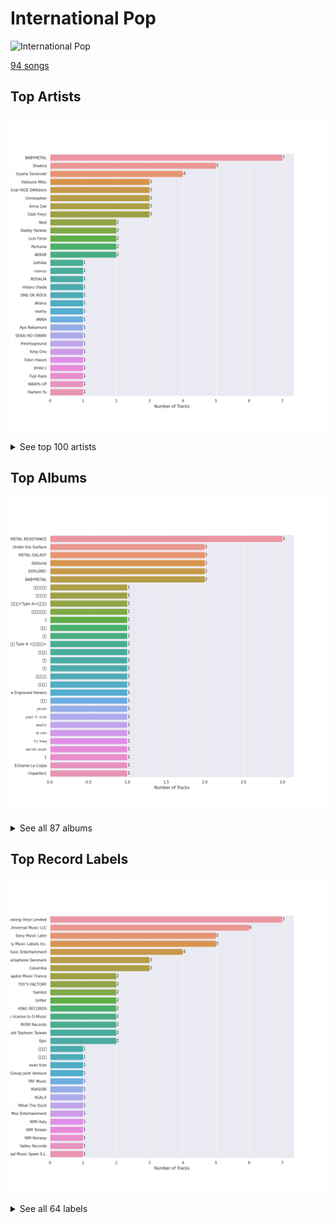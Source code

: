 # International Pop


<img src="https://mosaic.scdn.co/640/ab67616d0000b2732433cb43f0f2f0f23b7c8b82ab67616d0000b2734ccc03169b086af698178a99ab67616d0000b2735e3e23be9bdc38cb4767be97ab67616d0000b2739922157daa474131bb3a0fbc" alt="International Pop" width="100" />

[94 songs](international_pop_tracks.md)

## Top Artists

![Bar chart of top 30 artists](../images/playlists/international_pop/artists.png)


<details>
<summary>See top 100 artists</summary>

|   Number of Tracks | Art                                                                                              | Artist                             | 🔗                                                           |
|-------------------:|:-------------------------------------------------------------------------------------------------|:-----------------------------------|:------------------------------------------------------------|
|                  7 | <img src="https://i.scdn.co/image/ab6761610000e5eb7a669de19d4381073d85701a" alt="" width="50" /> | BABYMETAL                          | [🔗](https://open.spotify.com/artist/630wzNP2OL7fl4Xl0GnMWq) |
|                  5 | <img src="https://i.scdn.co/image/ab6761610000e5eb284894d68fe2f80cad555110" alt="" width="50" /> | Shakira                            | [🔗](https://open.spotify.com/artist/0EmeFodog0BfCgMzAIvKQp) |
|                  4 | <img src="https://i.scdn.co/image/ab6761610000e5eb50e69bf99b647d12b14cb314" alt="" width="50" /> | Isyana Sarasvati                   | [🔗](https://open.spotify.com/artist/05CRzFTp7TouOXPuH6Tapu) |
|                  3 | <img src="https://i.scdn.co/image/ab6761610000e5ebba025c8f62612b2ca6bfa375" alt="" width="50" /> | Hatsune Miku                       | [🔗](https://open.spotify.com/artist/6pNgnvzBa6Bthsv8SrZJYl) |
|                  3 | <img src="https://i.scdn.co/image/ab6761610000e5ebc6e1280be0bb5a22ff599700" alt="" width="50" /> | Official HIGE DANdism              | [🔗](https://open.spotify.com/artist/5Vo1hnCRmCM6M4thZCInCj) |
|                  3 | <img src="https://i.scdn.co/image/ab6761610000e5ebda5ab23361118f6474d68382" alt="" width="50" /> | Christopher                        | [🔗](https://open.spotify.com/artist/3zDRCqOhJXJfS2YWOEwGMC) |
|                  3 | <img src="https://i.scdn.co/image/ab6761610000e5eb1893a2479e486ff3cfb41f02" alt="" width="50" /> | Anna Zak                           | [🔗](https://open.spotify.com/artist/3lVXtKsFTJM8ecY8gqdoCo) |
|                  3 | <img src="https://i.scdn.co/image/ab6761610000e5eb94faa4606299f4f5ccca4e35" alt="" width="50" /> | Daði Freyr                         | [🔗](https://open.spotify.com/artist/3Hb64DQZIhDCgyHKrzBXOL) |
|                  2 | <img src="https://i.scdn.co/image/ab6761610000e5ebe33284545d27028ec2f3dacf" alt="" width="50" /> | Reol                               | [🔗](https://open.spotify.com/artist/7rpKUJ0AnklJ8q9nIPVSpZ) |
|                  2 | <img src="https://i.scdn.co/image/ab6761610000e5eb7f9b2f828db40b35a81cba49" alt="" width="50" /> | Daddy Yankee                       | [🔗](https://open.spotify.com/artist/4VMYDCV2IEDYJArk749S6m) |
|                  2 | <img src="https://i.scdn.co/image/ab6761610000e5ebec1cd67f4c17468f335206eb" alt="" width="50" /> | Luis Fonsi                         | [🔗](https://open.spotify.com/artist/4V8Sr092TqfHkfAA5fXXqG) |
|                  2 | <img src="https://i.scdn.co/image/ab6761610000e5ebc19d6c8224e8b1b94bf565e5" alt="" width="50" /> | Perfume                            | [🔗](https://open.spotify.com/artist/2XMxWKPKCxoLkSdpCViCnr) |
|                  2 | <img src="https://i.scdn.co/image/ab6761610000e5eb7d363b9240b776652114e8d3" alt="" width="50" /> | AKB48                              | [🔗](https://open.spotify.com/artist/01wau5CL3Z1vfJJWkzBkqg) |
|                  1 | <img src="https://i.scdn.co/image/ab6761610000e5eba788f491b7f731aa08da9725" alt="" width="50" /> | Lothika                            | [🔗](https://open.spotify.com/artist/7yZDrVInKssNCaZkAkQGTX) |
|                  1 | <img src="https://i.scdn.co/image/ab67616d0000b27373fbad4f0963b52586054816" alt="" width="50" /> | הפשוטע                             | [🔗](https://open.spotify.com/artist/7m92aMieltH5ZpodCEHfnb) |
|                  1 | <img src="https://i.scdn.co/image/ab6761610000e5ebd7bb678bef6d2f26110cae49" alt="" width="50" /> | ROSALÍA                            | [🔗](https://open.spotify.com/artist/7ltDVBr6mKbRvohxheJ9h1) |
|                  1 | <img src="https://i.scdn.co/image/ab6761610000e5ebd3fe0faaa883ca953266afe9" alt="" width="50" /> | Hikaru Utada                       | [🔗](https://open.spotify.com/artist/7lbSsjYACZHn1MSDXPxNF2) |
|                  1 | <img src="https://i.scdn.co/image/ab6761610000e5eb4900a06db4e96dd1444300d4" alt="" width="50" /> | ONE OK ROCK                        | [🔗](https://open.spotify.com/artist/7k73EtZwoPs516ZxE72KsO) |
|                  1 | <img src="https://i.scdn.co/image/ab6761610000e5ebe20d1e9d7eb5b59dd2586997" alt="" width="50" /> | Aitana                             | [🔗](https://open.spotify.com/artist/7eLcDZDYHXZCebtQmVFL25) |
|                  1 | <img src="https://i.scdn.co/image/ab67616d0000b2738d6686937b604899a9347550" alt="" width="50" /> | mothy                              | [🔗](https://open.spotify.com/artist/7LOYTIZlvOwx83g2iBL3eM) |
|                  1 | <img src="https://i.scdn.co/image/ab6761610000e5eb8fd9afcc6a730d21e205a694" alt="" width="50" /> | ANNA                               | [🔗](https://open.spotify.com/artist/7K80yOTC0Id95gRaOxDG5u) |
|                  1 | <img src="https://i.scdn.co/image/ab6761610000e5ebd097fdbe85a171a0483a2611" alt="" width="50" /> | Aya Nakamura                       | [🔗](https://open.spotify.com/artist/7IlRNXHjoOCgEAWN5qYksg) |
|                  1 | <img src="https://i.scdn.co/image/ab6761610000e5eb3bdc84aa8946d4d06fe2e144" alt="" width="50" /> | SEKAI NO OWARI                     | [🔗](https://open.spotify.com/artist/7HwzlRPa9Ad0I8rK0FPzzK) |
|                  1 | <img src="https://i.scdn.co/image/cdc8cf94774db4f0066ca1f90eb3fda45955a420" alt="" width="50" /> | Freshlyground                      | [🔗](https://open.spotify.com/artist/7AcV1lk8Zrgo1691PDWEle) |
|                  1 | <img src="https://i.scdn.co/image/ab6761610000e5eb7f34daf0448f63f37f9dc35d" alt="" width="50" /> | King Gnu                           | [🔗](https://open.spotify.com/artist/6wxfx1yhyqjCPYwwxJktR2) |
|                  1 | <img src="https://i.scdn.co/image/ab6761610000e5ebccc91d01fb43c5c95454682a" alt="" width="50" /> | Eden Hason                         | [🔗](https://open.spotify.com/artist/6uQl3gu1AIXyvqCAxnc2q4) |
|                  1 | <img src="https://i.scdn.co/image/ab6761610000e5eb440dcf184453a1450b63b257" alt="" width="50" /> | Jimbo J                            | [🔗](https://open.spotify.com/artist/6ltKIf1bortd0DQbpgKdQu) |
|                  1 | <img src="https://i.scdn.co/image/ab6761610000e5eb548445341ba5aa2ddcd35c87" alt="" width="50" /> | Fujii Kaze                         | [🔗](https://open.spotify.com/artist/6bDWAcdtVR3WHz2xtiIPUi) |
|                  1 | <img src="https://i.scdn.co/image/ab6761610000e5eb182c574eaa4ca25386730d82" alt="" width="50" /> | WARPs UP                           | [🔗](https://open.spotify.com/artist/6ZhCKGX2nkK7s8vdUvaocx) |
|                  1 | <img src="https://i.scdn.co/image/ab6761610000e5eb69fe9645ff5eafe34e38f4f3" alt="" width="50" /> | Harlem Yu                          | [🔗](https://open.spotify.com/artist/6VbRanWSU3pdDhJnhSfGmY) |
|                  1 | <img src="https://i.scdn.co/image/ab6761610000e5eb6659b1cb61936bd7bcb229a2" alt="" width="50" /> | Demi Lovato                        | [🔗](https://open.spotify.com/artist/6S2OmqARrzebs0tKUEyXyp) |
|                  1 | <img src="https://i.scdn.co/image/ab6761610000e5ebd42a27db3286b58553da8858" alt="" width="50" /> | [Dua Lipa](../artists/dua_lipa.md) | [🔗](https://open.spotify.com/artist/6M2wZ9GZgrQXHCFfjv46we) |
|                  1 | <img src="https://i.scdn.co/image/ab6761610000e5eb76328e37a2c1280ab9adb90c" alt="" width="50" /> | Vishal Dadlani                     | [🔗](https://open.spotify.com/artist/6CXEwIaXYfVJ84biCxqc9k) |
|                  1 | <img src="https://i.scdn.co/image/ab6761610000e5ebfbe071f5bc42f38d3485a29a" alt="" width="50" /> | YOASOBI                            | [🔗](https://open.spotify.com/artist/64tJ2EAv1R6UaZqc4iOCyj) |
|                  1 | <img src="https://i.scdn.co/image/ab6761610000e5ebbbbde5038f6dd11a9bea4cd8" alt="" width="50" /> | Benny Dayal                        | [🔗](https://open.spotify.com/artist/61if35zz1W11GejEkxTLEQ) |
|                  1 | <img src="https://i.scdn.co/image/ab6761610000e5eb45b242f20217176f7e83857b" alt="" width="50" /> | Alejandro Sanz                     | [🔗](https://open.spotify.com/artist/5sUrlPAHlS9NEirDB8SEbF) |
|                  1 | <img src="https://i.scdn.co/image/ab6761610000e5ebb7b791269f85b4faaf2be90a" alt="" width="50" /> | THE TOYS                           | [🔗](https://open.spotify.com/artist/5pokGZ1K9Hr6etaKPDxSG8) |
|                  1 | <img src="https://i.scdn.co/image/ab6761610000e5eb1e6918865150085514ad2a3a" alt="" width="50" /> | Lowsheen                           | [🔗](https://open.spotify.com/artist/5lnxhnW7SIbxkkFVmVYEhU) |
|                  1 | <img src="https://i.scdn.co/image/ab6761610000e5eb5e22bd1057446fccb9fce27c" alt="" width="50" /> | Stromae                            | [🔗](https://open.spotify.com/artist/5j4HeCoUlzhfWtjAfM1acR) |
|                  1 | <img src="https://i.scdn.co/image/ab6761610000e5ebb02116c5e760ff53c8676a7c" alt="" width="50" /> | Eric Chou                          | [🔗](https://open.spotify.com/artist/5fEQLwq1BWWQNR8GzhOIvi) |
|                  1 | <img src="https://i.scdn.co/image/ab6761610000e5eb308ae265cf261595dce0edcd" alt="" width="50" /> | Synne Vo                           | [🔗](https://open.spotify.com/artist/5WDOXIkjKNjEzlXmLgZVz9) |
|                  1 | <img src="nan" alt="" width="50" />                                                              | Blær                               | [🔗](https://open.spotify.com/artist/5W6FVpHHiRfqUU4d9FfXWZ) |
|                  1 | <img src="https://i.scdn.co/image/ab6761610000e5eb0a560ffdd6ad1accabec8b63" alt="" width="50" /> | Master KG                          | [🔗](https://open.spotify.com/artist/523y9KSneKh6APd1hKxLuF) |
|                  1 | <img src="https://i.scdn.co/image/ab67616d0000b273709a3fc128e4d453fab4d14e" alt="" width="50" /> | 張楚寒                                | [🔗](https://open.spotify.com/artist/4zzzvh8xX7laDArf8Gt7iw) |
|                  1 | <img src="https://i.scdn.co/image/ab6761610000e5ebb179aad93276b141b9848ca1" alt="" width="50" /> | Angela Chang                       | [🔗](https://open.spotify.com/artist/4txug0T3vYc9p20tuhfCUa) |
|                  1 | <img src="https://i.scdn.co/image/ab6761610000e5eb0910ff09d3b54b114d233aa3" alt="" width="50" /> | Dadju                              | [🔗](https://open.spotify.com/artist/4sbXXFzEWJY2zsZjelerjX) |
|                  1 | <img src="https://i.scdn.co/image/ab6761610000e5eb8ee9a6f54dcbd4bc95126b14" alt="" width="50" /> | Bad Bunny                          | [🔗](https://open.spotify.com/artist/4q3ewBCX7sLwd24euuV69X) |
|                  1 | <img src="https://i.scdn.co/image/ab6761610000e5eb978f96761eb3fa26b91f1fb8" alt="" width="50" /> | Becky G                            | [🔗](https://open.spotify.com/artist/4obzFoKoKRHIphyHzJ35G3) |
|                  1 | <img src="https://i.scdn.co/image/ab6761610000e5eba080432b00135cc19627114d" alt="" width="50" /> | Afgan                              | [🔗](https://open.spotify.com/artist/4cgBCGxtlfap2g6jveB7du) |
|                  1 | <img src="https://i.scdn.co/image/ab6761610000e5eb6f501d26b76d8b561608a795" alt="" width="50" /> | Netta                              | [🔗](https://open.spotify.com/artist/4Z4afeDmHFxPmJorIwupbZ) |
|                  1 | <img src="https://i.scdn.co/image/ab6761610000e5eb4196349398da67ae88d8f47e" alt="" width="50" /> | Ermal Meta                         | [🔗](https://open.spotify.com/artist/4XWTdNlsP8jqo5BDn5hgmd) |
|                  1 | <img src="https://i.scdn.co/image/ab67616d0000b273df7949c0fb4672010aaf9520" alt="" width="50" /> | Nkosazana Daughter                 | [🔗](https://open.spotify.com/artist/4AnNB3lPD0Sv7ziKVHqI66) |
|                  1 | <img src="https://i.scdn.co/image/ab67616d0000b2737c20fb440980c4f2f24346c5" alt="" width="50" /> | David Tao                          | [🔗](https://open.spotify.com/artist/40tNK2YedBV2jRFAHxpifB) |
|                  1 | <img src="https://i.scdn.co/image/ab6761610000e5eba0e4780f120345edddeaada9" alt="" width="50" /> | Burna Boy                          | [🔗](https://open.spotify.com/artist/3wcj11K77LjEY1PkEazffa) |
|                  1 | <img src="https://i.scdn.co/image/9d0dec8e40b3e19bb48690caf3d8f9deec7b9ef4" alt="" width="50" /> | Snow                               | [🔗](https://open.spotify.com/artist/3uZFBSsMiooimnprFL9jD1) |
|                  1 | <img src="https://i.scdn.co/image/ab6761610000e5ebaaa9e8d56241a48b8f6422b2" alt="" width="50" /> | Kawaguchi Yurina                   | [🔗](https://open.spotify.com/artist/3snqW31jInsZwoYRZTaixr) |
|                  1 | <img src="https://i.scdn.co/image/ab6761610000e5ebd2f6f2421fc81317b88f9e60" alt="" width="50" /> | Ghali                              | [🔗](https://open.spotify.com/artist/3egWSWp7Y4FyCKIyvXbw7L) |
|                  1 | <img src="https://i.scdn.co/image/ab6761610000e5eb18c35599ebcff8786a98867a" alt="" width="50" /> | Fabrizio Moro                      | [🔗](https://open.spotify.com/artist/3ebOqZZsLCDAkLS6QdI8cc) |
|                  1 | <img src="https://i.scdn.co/image/ab67616d0000b2733f3d35703bdcd917dad51c4f" alt="" width="50" /> | Shae Gill                          | [🔗](https://open.spotify.com/artist/3bWIy9AUrQdiNeS62Bp3OP) |
|                  1 | <img src="https://i.scdn.co/image/ab6761610000e5eb9e7b8ff766bcc9adb5a6273e" alt="" width="50" /> | Heuss L'enfoiré                    | [🔗](https://open.spotify.com/artist/3YwqjMyrRfuixi2pbgTGCE) |
|                  1 | <img src="https://i.scdn.co/image/ab6761610000e5ebc367faa0cbc1af23a289fb1a" alt="" width="50" /> | Angèle                             | [🔗](https://open.spotify.com/artist/3QVolfxko2UyCOtexhVTli) |
|                  1 | <img src="https://i.scdn.co/image/ab6761610000e5eb8f4d36b43fa094d32a167f1e" alt="" width="50" /> | Ashnikko                           | [🔗](https://open.spotify.com/artist/3PyJHH2wyfQK3WZrk9rpmP) |
|                  1 | <img src="https://i.scdn.co/image/ab6761610000e5ebe1591ab8e13f032428d24111" alt="" width="50" /> | Ali Sethi                          | [🔗](https://open.spotify.com/artist/3NegWDGp038A3FIi3gSYzl) |
|                  1 | <img src="https://i.scdn.co/image/ab6761610000e5eb53c0d67ccd365de60b367dfb" alt="" width="50" /> | Ayumi Hamasaki                     | [🔗](https://open.spotify.com/artist/3Mvc8kRgr8LRYYgvFmlZqn) |
|                  1 | <img src="https://i.scdn.co/image/ab6761610000e5ebe8b2a45963d5d6e7403699d0" alt="" width="50" /> | Ana Guerra                         | [🔗](https://open.spotify.com/artist/3MRynBsyLGzv3IQ9Fip6hO) |
|                  1 | <img src="https://i.scdn.co/image/ab6761610000e5ebb283c3a97aea1c06e2cf1a2c" alt="" width="50" /> | Agam Buhbut                        | [🔗](https://open.spotify.com/artist/3JPKPnzWJGjccn8SnjwA5i) |
|                  1 | <img src="https://i.scdn.co/image/ab67616d0000b2736c44926d053b033447e4e710" alt="" width="50" /> | Kausar Munir                       | [🔗](https://open.spotify.com/artist/3GBSge8pq7mpezUQl0GAOA) |
|                  1 | <img src="https://i.scdn.co/image/ab6761610000e5eb840800d188b7b4f76041a867" alt="" width="50" /> | Rayi Putra                         | [🔗](https://open.spotify.com/artist/3FduEXHFSq8Hboekc8JMUR) |
|                  1 | <img src="https://i.scdn.co/image/ab6761610000e5eb873c780bc01ab398f69e63a3" alt="" width="50" /> | Savera                             | [🔗](https://open.spotify.com/artist/3CVXA5TAWpmfGPqyMqXpPb) |
|                  1 | <img src="https://i.scdn.co/image/ab6761610000e5ebb38a96d85b0580670123280e" alt="" width="50" /> | ZUTOMAYO                           | [🔗](https://open.spotify.com/artist/38WbKH6oKAZskBhqDFA8Uj) |
|                  1 | <img src="https://i.scdn.co/image/ab67616d0000b273f918bcd506181a2c8f145d8b" alt="" width="50" /> | 拾贰                                 | [🔗](https://open.spotify.com/artist/30YrwNoKzUtyVQsIrwtMdr) |
|                  1 | <img src="https://i.scdn.co/image/ab6761610000e5eb639904df84c9ae5e3888ccc2" alt="" width="50" /> | Gradur                             | [🔗](https://open.spotify.com/artist/2tcoLkA9Hexz70Kuc1NTUl) |
|                  1 | <img src="https://i.scdn.co/image/ab6761610000e5eb7e7c664aebb73b97b2664bb7" alt="" width="50" /> | Roméo Elvis                        | [🔗](https://open.spotify.com/artist/2pHk4wAmL7ofTAuvCIUWtv) |
|                  1 | <img src="https://i.scdn.co/image/ab6761610000e5eb67cef67ca9a55d9db0ae4fdf" alt="" width="50" /> | OAFF                               | [🔗](https://open.spotify.com/artist/2k66ibJfgMigF5QWqUgLyR) |
|                  1 | <img src="https://i.scdn.co/image/ab6761610000e5eb6b0f1c7ebcc1202b91379648" alt="" width="50" /> | Wanitwa Mos                        | [🔗](https://open.spotify.com/artist/2iN5MhOgkenO5FtkPtEVAF) |
|                  1 | <img src="https://i.scdn.co/image/ab6761610000e5eb1110b09e6951ea73e79fc55f" alt="" width="50" /> | Anamanaguchi                       | [🔗](https://open.spotify.com/artist/2UwJRAgSOi1zcLkvUNc8XL) |
|                  1 | <img src="https://i.scdn.co/image/ab6761610000e5ebfea27ddf11b9df5322a13c84" alt="" width="50" /> | Anuel AA                           | [🔗](https://open.spotify.com/artist/2R21vXR83lH98kGeO99Y66) |
|                  1 | <img src="https://i.scdn.co/image/ab67616d0000b27306ac04c47ed539cf2d42907f" alt="" width="50" /> | 大籽                                 | [🔗](https://open.spotify.com/artist/2NJLAUSe3Ifk9MiHbddRAi) |
|                  1 | <img src="https://i.scdn.co/image/ab6761610000e5eb7cea05aba04cc9b7ad522fb4" alt="" width="50" /> | Crowd Lu                           | [🔗](https://open.spotify.com/artist/2JBUyLiFvpFPWdZGqIGYLD) |
|                  1 | <img src="https://i.scdn.co/image/ab6761610000e5eb44cc73a57e7a317ee89158d4" alt="" width="50" /> | Leehom Wang                        | [🔗](https://open.spotify.com/artist/2F5W6Rsxwzg0plQ0w8dSyt) |
|                  1 | <img src="https://i.scdn.co/image/ab6761610000e5eb5d0fc400392250a750a9403e" alt="" width="50" /> | J Balvin                           | [🔗](https://open.spotify.com/artist/1vyhD5VmyZ7KMfW5gqLgo5) |
|                  1 | <img src="https://i.scdn.co/image/ab6761610000e5eb77e7032af4f4ee21badd8fc7" alt="" width="50" /> | Madame Monsieur                    | [🔗](https://open.spotify.com/artist/1tQn5gWbo3ee6n2Z52ogY5) |
|                  1 | <img src="https://i.scdn.co/image/ab6761610000e5eb486e89dfcbba35327a1ba9b9" alt="" width="50" /> | Kenshi Yonezu                      | [🔗](https://open.spotify.com/artist/1snhtMLeb2DYoMOcVbb8iB) |
|                  1 | <img src="https://i.scdn.co/image/ab6761610000e5eb4588e958f69a086df6a9f81f" alt="" width="50" /> | Maluma                             | [🔗](https://open.spotify.com/artist/1r4hJ1h58CWwUQe3MxPuau) |
|                  1 | <img src="https://i.scdn.co/image/ab6761610000e5eb9126343e690e70ec5424ddaa" alt="" width="50" /> | Christine Fan                      | [🔗](https://open.spotify.com/artist/1q7sCl0vg0EcaFdRz0XDGg) |
|                  1 | <img src="https://i.scdn.co/image/ab6761610000e5eb923e85a0eefbab49fd8d4920" alt="" width="50" /> | Rauw Alejandro                     | [🔗](https://open.spotify.com/artist/1mcTU81TzQhprhouKaTkpq) |
|                  1 | <img src="https://i.scdn.co/image/ab67616d0000b27354dbaa284c53e085523cfec2" alt="" width="50" /> | Las Ketchup                        | [🔗](https://open.spotify.com/artist/1e8GEl48ktvfDpruMKB6Oe) |
|                  1 | <img src="https://i.scdn.co/image/ab6761610000e5ebd2c540efb76ea47414f376af" alt="" width="50" /> | TFBOYS                             | [🔗](https://open.spotify.com/artist/1dywcVTpMrP7VmQUhngSce) |
|                  1 | <img src="https://i.scdn.co/image/ab6761610000e5ebdca0f480586f178dab6b5591" alt="" width="50" /> | Gen Hoshino                        | [🔗](https://open.spotify.com/artist/1S2S00lgLYLGHWA44qGEUs) |
|                  1 | <img src="https://i.scdn.co/image/ab6761610000e5ebb35107e005c18812f56b3dc0" alt="" width="50" /> | Natti Natasha                      | [🔗](https://open.spotify.com/artist/1GDbiv3spRmZ1XdM1jQbT7) |
|                  1 | <img src="https://i.scdn.co/image/ab6761610000e5eb6be69d4a6cea90132c24de23" alt="" width="50" /> | Full Trunk                         | [🔗](https://open.spotify.com/artist/1CD5WWtF6AFUq6BTY20I4k) |
|                  1 | <img src="https://i.scdn.co/image/ab6761610000e5eb9b2f6666f0dbb3234080ce43" alt="" width="50" /> | Static & Ben El                    | [🔗](https://open.spotify.com/artist/0xHa28taiElkcQf9o3z76g) |
|                  1 | <img src="https://i.scdn.co/image/ab6761610000e5eb51feeef21e4e7bc941bc66bc" alt="" width="50" /> | Penny Tai                          | [🔗](https://open.spotify.com/artist/0qmPs7q4bykvrS8NMZk7ud) |
|                  1 | <img src="https://i.scdn.co/image/ab6761610000e5ebd30f119ef77a0252e17207cf" alt="" width="50" /> | LiSA                               | [🔗](https://open.spotify.com/artist/0blbVefuxOGltDBa00dspv) |
|                  1 | <img src="https://i.scdn.co/image/ab6761610000e5eb310871deb44f9b6cac93d867" alt="" width="50" /> | XG                                 | [🔗](https://open.spotify.com/artist/0LOK81e9H5lr61HlGGHqwA) |
|                  1 | <img src="https://i.scdn.co/image/ab6761610000e5eba0be3f7b3047d01434e03dae" alt="" width="50" /> | Soolking                           | [🔗](https://open.spotify.com/artist/0GgY7hjMoGDsX8ZDe2mwds) |
|                  1 | <img src="https://i.scdn.co/image/ab6761610000e5eb72453ad016b059b06fd52569" alt="" width="50" /> | Tainy                              | [🔗](https://open.spotify.com/artist/0GM7qgcRCORpGnfcN2tCiB) |
|                  1 | <img src="https://i.scdn.co/image/ab6761610000e5ebc26980c202f33cba1a327306" alt="" width="50" /> | Tani Yuuki                         | [🔗](https://open.spotify.com/artist/0B1ce3uNrzkdm76NXI4mhX) |
|                  1 | <img src="https://i.scdn.co/image/ab67616d0000b2735a36251d7041e99d024c523a" alt="" width="50" /> | Lu-Ni                              | [🔗](https://open.spotify.com/artist/0AythHu8oDXnRGp8qviBPj) |
|                  1 | <img src="https://i.scdn.co/image/ab6761610000e5ebb3b6587b2046007bc1d18d9c" alt="" width="50" /> | Rendy Pandugo                      | [🔗](https://open.spotify.com/artist/04u3fc37nHFKN7GJTSIwI8) |

</details>


## Top Albums

![Bar chart of top 30 albums in](../images/playlists/international_pop/albums.png)


<details>
<summary>See all 87 albums</summary>

|   Number of Tracks | Art                                                                                              | Album                                                                                               | 🔗                                                          |
|-------------------:|:-------------------------------------------------------------------------------------------------|:----------------------------------------------------------------------------------------------------|:-----------------------------------------------------------|
|                  3 | <img src="https://i.scdn.co/image/ab67616d0000b273fb9801e0a6ddc403436b88dc" alt="" width="50" /> | METAL RESISTANCE                                                                                    | [🔗](https://open.spotify.com/album/2vIRdYffs93ca7L0Eh4mTm) |
|                  2 | <img src="https://i.scdn.co/image/ab67616d0000b2735e3e23be9bdc38cb4767be97" alt="" width="50" /> | Under the Surface                                                                                   | [🔗](https://open.spotify.com/album/4WvW7Y50LuI1yE1XWxtAVk) |
|                  2 | <img src="https://i.scdn.co/image/ab67616d0000b2732bb4e77f30c614c2a7b67b9d" alt="" width="50" /> | METAL GALAXY                                                                                        | [🔗](https://open.spotify.com/album/6rxRhft7JZtXavzHP2g2el) |
|                  2 | <img src="https://i.scdn.co/image/ab67616d0000b273bbf9d502f3ce4a15b3c43f7a" alt="" width="50" /> | Editorial                                                                                           | [🔗](https://open.spotify.com/album/22nXr9DqkTAp1Y0GT1ialu) |
|                  2 | <img src="https://i.scdn.co/image/ab67616d0000b273714fc63956d45e97196c7af7" alt="" width="50" /> | EXPLORE!                                                                                            | [🔗](https://open.spotify.com/album/6TXaOwBLoyJrD6vem7L8Ba) |
|                  2 | <img src="https://i.scdn.co/image/ab67616d0000b273d01512173f11eec708e1768f" alt="" width="50" /> | BABYMETAL                                                                                           | [🔗](https://open.spotify.com/album/6Eepi724OOt38pTaUrZErI) |
|                  1 | <img src="https://i.scdn.co/image/ab67616d0000b2733c5bfa54ae5e8312f5e0325a" alt="" width="50" /> | 青春修炼手册                                                                                              | [🔗](https://open.spotify.com/album/5sJB1R7udfChkgp5VRfY07) |
|                  1 | <img src="https://i.scdn.co/image/ab67616d0000b2735900a9808de7e716bdd49526" alt="" width="50" /> | 醒不来的梦                                                                                               | [🔗](https://open.spotify.com/album/6C9V6icEpoNhYtd75PM3OS) |
|                  1 | <img src="https://i.scdn.co/image/ab67616d0000b273e7ba5d5ba7ea0f853ba37f24" alt="" width="50" /> | 翼はいらない<Type A>(通常盤)                                                                                 | [🔗](https://open.spotify.com/album/5fTeBDOk2HaA6MwHSspPIx) |
|                  1 | <img src="https://i.scdn.co/image/ab67616d0000b273f66f9c01e819b80a87af4f2d" alt="" width="50" /> | 白月光与朱砂痣                                                                                             | [🔗](https://open.spotify.com/album/22QqokF4etKGtDv3BrNvXK) |
|                  1 | <img src="https://i.scdn.co/image/ab67616d0000b273e0dc47dd1584c66ad4492094" alt="" width="50" /> | 炎                                                                                                   | [🔗](https://open.spotify.com/album/1KmL1EZ0Pg9Vj3rPYMDqHY) |
|                  1 | <img src="https://i.scdn.co/image/ab67616d0000b273ced490e566f828ee9ca8d263" alt="" width="50" /> | 潜潜話                                                                                                 | [🔗](https://open.spotify.com/album/4myzXA54fPm89hpW41YkOS) |
|                  1 | <img src="https://i.scdn.co/image/ab67616d0000b2734df4e8ec1f66ebb6b63c14c2" alt="" width="50" /> | 海嘯                                                                                                  | [🔗](https://open.spotify.com/album/06yEqpc6KFxUZ5BxE7V7TN) |
|                  1 | <img src="https://i.scdn.co/image/ab67616d0000b2739d7778a0dded534f3b95145e" alt="" width="50" /> | 次の足跡 Type A <初回限定盤>                                                                                 | [🔗](https://open.spotify.com/album/4Mz79lV4qxaywmthkarIf7) |
|                  1 | <img src="https://i.scdn.co/image/ab67616d0000b273e74d5d14b01d404e1984ece7" alt="" width="50" /> | 改變自己                                                                                                | [🔗](https://open.spotify.com/album/7yjS4CBFK0f9oQsVrcdNNW) |
|                  1 | <img src="https://i.scdn.co/image/ab67616d0000b273f609c79794752ed7ee0976b5" alt="" width="50" /> | 怪物                                                                                                  | [🔗](https://open.spotify.com/album/41HUxKwnbrg8IdelmMibj9) |
|                  1 | <img src="https://i.scdn.co/image/ab67616d0000b273ba16f5c6c4e2d873996a81a7" alt="" width="50" /> | 怎樣                                                                                                  | [🔗](https://open.spotify.com/album/5wBnaUSaYmG7PH39bRIr1H) |
|                  1 | <img src="https://i.scdn.co/image/ab67616d0000b2731b6057e116a54d99708f77ae" alt="" width="50" /> | 如果雨之後                                                                                               | [🔗](https://open.spotify.com/album/63lCCebNDe20nxyCvFWk8g) |
|                  1 | <img src="https://i.scdn.co/image/ab67616d0000b273110af1ee291450d9e86a05a4" alt="" width="50" /> | 太平盛世                                                                                                | [🔗](https://open.spotify.com/album/1XnDRFsNxG12nZPRXNcPkU) |
|                  1 | <img src="https://i.scdn.co/image/ab67616d0000b273a09d99cdbfdb0fafee0c2318" alt="" width="50" /> | 刻在我心底的名字 (Your Name Engraved Herein)                                                                | [🔗](https://open.spotify.com/album/5RG4bEVKGMdLaEIv1dofR2) |
|                  1 | <img src="https://i.scdn.co/image/ab67616d0000b27312b39d20292978b5e5800ed3" alt="" width="50" /> | 一比一                                                                                                 | [🔗](https://open.spotify.com/album/3Om643lyJZiG4AYBr7TwDc) |
|                  1 | <img src="https://i.scdn.co/image/ab67616d0000b2735133ecfa0dea624548289aa5" alt="" width="50" /> | קוביות                                                                                              | [🔗](https://open.spotify.com/album/78V1vURpHgBC2SaU6ZbIYF) |
|                  1 | <img src="https://i.scdn.co/image/ab67616d0000b27347e6c8b41b5546781d84b5e7" alt="" width="50" /> | עושה לי צרות                                                                                        | [🔗](https://open.spotify.com/album/2FHZElS1XugIYG10xE80aR) |
|                  1 | <img src="https://i.scdn.co/image/ab67616d0000b273caae7b75fb240dd81f3f7129" alt="" width="50" /> | ממותה                                                                                               | [🔗](https://open.spotify.com/album/0F59OTwMP1IRvvX3CzeO9G) |
|                  1 | <img src="https://i.scdn.co/image/ab67616d0000b2731bccd0e65da477d7f815e229" alt="" width="50" /> | מי זאת                                                                                              | [🔗](https://open.spotify.com/album/3vAQYVlLZrzs7lrjisl5VC) |
|                  1 | <img src="https://i.scdn.co/image/ab67616d0000b273ec71813c0c13422d225981da" alt="" width="50" /> | לך לישון                                                                                            | [🔗](https://open.spotify.com/album/6Wh0It79i26j0IWWzm3axe) |
|                  1 | <img src="https://i.scdn.co/image/ab67616d0000b2739b835b4be5631a28c4725a14" alt="" width="50" /> | בשורות טובות                                                                                        | [🔗](https://open.spotify.com/album/1oBfvjTLPPfUEO4R6FqzRl) |
|                  1 | <img src="https://i.scdn.co/image/ab67616d0000b2737eb0b6f27578d87476a12667" alt="" width="50" /> | Σ                                                                                                   | [🔗](https://open.spotify.com/album/5MruJPW5X4cal6bpN7llrF) |
|                  1 | <img src="https://i.scdn.co/image/ab67616d0000b2732413b55cebef0c99396fd854" alt="" width="50" /> | Échame La Culpa                                                                                     | [🔗](https://open.spotify.com/album/2Tt0EzXpempSOIHFXVX42v) |
|                  1 | <img src="https://i.scdn.co/image/ab67616d0000b2739792873842bcfa921ffceebf" alt="" width="50" /> | i'mperfect                                                                                          | [🔗](https://open.spotify.com/album/04ygc7Z2gcGtt7m8pnVUwf) |
|                  1 | <img src="https://i.scdn.co/image/ab67616d0000b273752d2becbb91841a31c556b8" alt="" width="50" /> | Waka Waka (This Time for Africa) [The Official 2010 FIFA World Cup (TM) Song] (feat. Freshlyground) | [🔗](https://open.spotify.com/album/3pzQF7YgU1f66pBayA8uHv) |
|                  1 | <img src="https://i.scdn.co/image/ab67616d0000b273b28db1e5c8c53e67c6969c06" alt="" width="50" /> | Vintage                                                                                             | [🔗](https://open.spotify.com/album/6tGI9MGbLjbxyzcxYkMXPJ) |
|                  1 | <img src="https://i.scdn.co/image/ab67616d0000b273ef0d4234e1a645740f77d59c" alt="" width="50" /> | VIDA                                                                                                | [🔗](https://open.spotify.com/album/5C0YLr4OoRGFDaqdMQmkeH) |
|                  1 | <img src="https://i.scdn.co/image/ab67616d0000b27315249cb1ee9b66f0aacfffe8" alt="" width="50" /> | Under the Surface                                                                                   | [🔗](https://open.spotify.com/album/6ISIdF1gCK9X8pn4FaObHE) |
|                  1 | <img src="https://i.scdn.co/image/ab67616d0000b273312bd86cc2db22fde885ee73" alt="" width="50" /> | UN DIA (ONE DAY) (Feat. Tainy)                                                                      | [🔗](https://open.spotify.com/album/6aqSlutLYNpzSsK4dV5jTr) |
|                  1 | <img src="https://i.scdn.co/image/ab67616d0000b2739c4ba827e585fabd3cfd90f2" alt="" width="50" /> | Traveler                                                                                            | [🔗](https://open.spotify.com/album/17gzvH2FPpVhpuqalLFi9j) |
|                  1 | <img src="https://i.scdn.co/image/ab67616d0000b273fc1e6aac4f02c6864d7a5f90" alt="" width="50" /> | Toy                                                                                                 | [🔗](https://open.spotify.com/album/21YEfZ84TzdjNvOWEdwjeF) |
|                  1 | <img src="https://i.scdn.co/image/ab67616d0000b27321d73b676df03ec40a15ef39" alt="" width="50" /> | Tippy Toes                                                                                          | [🔗](https://open.spotify.com/album/6P9erpHs7hgJlca7Tj3F0w) |
|                  1 | <img src="https://i.scdn.co/image/ab67616d0000b273a5c51e96d2583bfb3e45d504" alt="" width="50" /> | Think About Things                                                                                  | [🔗](https://open.spotify.com/album/5gEUjiNfaVse6oloI0c6Vt) |
|                  1 | <img src="https://i.scdn.co/image/ab67616d0000b2734ccc03169b086af698178a99" alt="" width="50" /> | The Lion King: The Gift                                                                             | [🔗](https://open.spotify.com/album/552zi1M53PQAX5OH4FIdTx) |
|                  1 | <img src="https://i.scdn.co/image/ab67616d0000b2739a9716c90ceeb1890921e44f" alt="" width="50" /> | Te Felicito                                                                                         | [🔗](https://open.spotify.com/album/6gQKAYf3TJM9sppw3AtbHH) |
|                  1 | <img src="https://i.scdn.co/image/ab67616d0000b27304c7f62f1ecf29cfc4c1df3b" alt="" width="50" /> | Söngvakeppnin 2020                                                                                  | [🔗](https://open.spotify.com/album/32ypMgv8eQ7ACVd2uBaPG7) |
|                  1 | <img src="https://i.scdn.co/image/ab67616d0000b2734f95dabfc67540ee3823dad6" alt="" width="50" /> | Sofa Silahlane                                                                                      | [🔗](https://open.spotify.com/album/03FGhGM3Lv2TmbUdpoPPip) |
|                  1 | <img src="https://i.scdn.co/image/ab67616d0000b2734661cf765439018ebb7e0009" alt="" width="50" /> | Sin Pijama                                                                                          | [🔗](https://open.spotify.com/album/6hAxqfWO3xDGzjs8yad1pB) |
|                  1 | <img src="https://i.scdn.co/image/ab67616d0000b27327ca5326f9c8cc55b3efd7b5" alt="" width="50" /> | SUN                                                                                                 | [🔗](https://open.spotify.com/album/1hWhflOpUh3IS1UeYHIW8V) |
|                  1 | <img src="https://i.scdn.co/image/ab67616d0000b273e742841accccf949d7af1b75" alt="" width="50" /> | Racine Carrée (Standard US Version)                                                                 | [🔗](https://open.spotify.com/album/22yd3bcffqUO7Pn5nsDaoj) |
|                  1 | <img src="https://i.scdn.co/image/ab67616d0000b273c6732b7695d4e84cfdb81d73" alt="" width="50" /> | Pleasure                                                                                            | [🔗](https://open.spotify.com/album/2O40oGNRh8jJTCfutKMRkl) |
|                  1 | <img src="https://i.scdn.co/image/ab67616d0000b2733f3d35703bdcd917dad51c4f" alt="" width="50" /> | Pasoori                                                                                             | [🔗](https://open.spotify.com/album/7wgrW5XyZdtk0K8PkW5A7h) |
|                  1 | <img src="https://i.scdn.co/image/ab67616d0000b27302a856097c809fb56c23cfb2" alt="" width="50" /> | POP VIRUS                                                                                           | [🔗](https://open.spotify.com/album/7oFLY1YL5bBI32UHsmQO6q) |
|                  1 | <img src="https://i.scdn.co/image/ab67616d0000b27359c2f8304319dcd03eb4ead7" alt="" width="50" /> | PINK BLOOD                                                                                          | [🔗](https://open.spotify.com/album/4eQs3mcSejRAVTWmaYXNYl) |
|                  1 | <img src="https://i.scdn.co/image/ab67616d0000b2737c89c4758b84b698f1598821" alt="" width="50" /> | Non mi avete fatto niente                                                                           | [🔗](https://open.spotify.com/album/3Qs5bBmUVXpZBcEkw4uxJ8) |
|                  1 | <img src="https://i.scdn.co/image/ab67616d0000b27348cbdef454b5636ee5ebeb34" alt="" width="50" /> | No title-                                                                                           | [🔗](https://open.spotify.com/album/5qPZrSLh2oecfujdUZqgmy) |
|                  1 | <img src="https://i.scdn.co/image/ab67616d0000b2733e4b149dd3110f1432bfeca0" alt="" width="50" /> | Niche Syndrome                                                                                      | [🔗](https://open.spotify.com/album/4OKBuE9F8MTCV7nnsBRcsK) |
|                  1 | <img src="https://i.scdn.co/image/ab67616d0000b27314b31a0ac21c8645919204a8" alt="" width="50" /> | Ne reviens pas                                                                                      | [🔗](https://open.spotify.com/album/0w6UtV9Rd14AqjqcwD3j3l) |
|                  1 | <img src="https://i.scdn.co/image/ab67616d0000b273d03049930583aecb52977265" alt="" width="50" /> | Miku                                                                                                | [🔗](https://open.spotify.com/album/45jD7ltxM60Arhm5FWF49p) |
|                  1 | <img src="https://i.scdn.co/image/ab67616d0000b273f6b93cc89e67d749ec3013ee" alt="" width="50" /> | Mercy                                                                                               | [🔗](https://open.spotify.com/album/1uuuqBmA5Xklb3htp7Akke) |
|                  1 | <img src="https://i.scdn.co/image/ab67616d0000b273b5900aef5989a39a87bda771" alt="" width="50" /> | Memories                                                                                            | [🔗](https://open.spotify.com/album/4tp4dyeVhcG7kM2jUi3Yj5) |
|                  1 | <img src="https://i.scdn.co/image/ab67616d0000b273e71aaa885c4df5f0a92eab12" alt="" width="50" /> | Me Gusta                                                                                            | [🔗](https://open.spotify.com/album/4IcQ1ni07PmlOenqwf6MgG) |
|                  1 | <img src="https://i.scdn.co/image/ab67616d0000b2736a986d5aa5b6567ca683f653" alt="" width="50" /> | Lykke te                                                                                            | [🔗](https://open.spotify.com/album/39ktLXlXx02WGz3mUZTxXS) |
|                  1 | <img src="https://i.scdn.co/image/ab67616d0000b2737bc73fff9f3787c1d8a23167" alt="" width="50" /> | Look At Me                                                                                          | [🔗](https://open.spotify.com/album/3mp41Up4LNhAVLGxl7BAUR) |
|                  1 | <img src="https://i.scdn.co/image/ab67616d0000b273c99f58d4685a5f438e6c9167" alt="" width="50" /> | Lo Malo                                                                                             | [🔗](https://open.spotify.com/album/0BtpL9HEIaBg95FefsA3Hn) |
|                  1 | <img src="https://i.scdn.co/image/ab67616d0000b273dd7006a14a1fc3474eb80d51" alt="" width="50" /> | LEXICON                                                                                             | [🔗](https://open.spotify.com/album/089QU9ZClm6mksCrXCDBSi) |
|                  1 | <img src="https://i.scdn.co/image/ab67616d0000b27396e164f0c5aac83148bb8f24" alt="" width="50" /> | LEVEL3                                                                                              | [🔗](https://open.spotify.com/album/2DdXcewGp8Akqutak3yLDg) |
|                  1 | <img src="https://i.scdn.co/image/ab67616d0000b2738874d42c6591770e15618d13" alt="" width="50" /> | Jai Jai Shivshankar (From "War")                                                                    | [🔗](https://open.spotify.com/album/5GvIKf7yN7gjZfYohbvHmj) |
|                  1 | <img src="https://i.scdn.co/image/ab67616d0000b27354dbaa284c53e085523cfec2" alt="" width="50" /> | Hijas del Tomate                                                                                    | [🔗](https://open.spotify.com/album/5Fs94v1xXPl8Q1mTMWMTLO) |
|                  1 | <img src="https://i.scdn.co/image/ab67616d0000b27356f9cf6a648e96dcaffc1434" alt="" width="50" /> | Heaven                                                                                              | [🔗](https://open.spotify.com/album/3GJjPtV0iPKM3fLPvqdURX) |
|                  1 | <img src="https://i.scdn.co/image/ab67616d0000b2733e94f2b2c3303120be19210b" alt="" width="50" /> | Habit                                                                                               | [🔗](https://open.spotify.com/album/690rpRAbQW5LNPrbP27M9U) |
|                  1 | <img src="https://i.scdn.co/image/ab67616d0000b273731953ff97a79644f6eb7b4e" alt="" width="50" /> | HELP EVER HURT NEVER                                                                                | [🔗](https://open.spotify.com/album/03QiFOKDh6xMiSTkOnsmMG) |
|                  1 | <img src="https://i.scdn.co/image/ab67616d0000b2737aa30221d9dbc1271bae1b05" alt="" width="50" /> | GAME                                                                                                | [🔗](https://open.spotify.com/album/6kzdxF5o6XpDNTLVVdjoMj) |
|                  1 | <img src="https://i.scdn.co/image/ab67616d0000b273f342e70aacda9d78cfb6ce7a" alt="" width="50" /> | Fijación Oral, Vol. 1                                                                               | [🔗](https://open.spotify.com/album/3zHPYwiMJqa3hTBgk695Ae) |
|                  1 | <img src="https://i.scdn.co/image/ab67616d0000b273726ac2ca7910c8814a4c78a3" alt="" width="50" /> | Farra                                                                                               | [🔗](https://open.spotify.com/album/1FXVq4BLk6Vl6Kr7TeSoYF) |
|                  1 | <img src="https://i.scdn.co/image/ab67616d0000b2738d6686937b604899a9347550" alt="" width="50" /> | Evils Theater                                                                                       | [🔗](https://open.spotify.com/album/1UkodLwja64ZFXbehIWnEN) |
|                  1 | <img src="https://i.scdn.co/image/ab67616d0000b273f4d64a6a6b7e24b6bd9f009f" alt="" width="50" /> | El Mal Querer                                                                                       | [🔗](https://open.spotify.com/album/355bjCHzRJztCzaG5Za4gq) |
|                  1 | <img src="https://i.scdn.co/image/ab67616d0000b273d05d3aad30c5fb7614893cf5" alt="" width="50" /> | El Dorado                                                                                           | [🔗](https://open.spotify.com/album/6bUxh58rYTL67FS8dyTKMN) |
|                  1 | <img src="https://i.scdn.co/image/ab67616d0000b273a6dd88a097d77eaa6a5f517f" alt="" width="50" /> | Doobey (From "Gehraiyaan")                                                                          | [🔗](https://open.spotify.com/album/48VomBCSqAsYmxI3C3TNSC) |
|                  1 | <img src="https://i.scdn.co/image/ab67616d0000b273ec2c05eda18004c5cc7a3df3" alt="" width="50" /> | Djadja                                                                                              | [🔗](https://open.spotify.com/album/76VGIFOKrF1rba6Xznep45) |
|                  1 | <img src="https://i.scdn.co/image/ab67616d0000b2735064363e1b38af783f93f1a7" alt="" width="50" /> | Daisy 2.0 (feat. Hatsune Miku)                                                                      | [🔗](https://open.spotify.com/album/6JZYS7UElSfjyTgFgE1ApG) |
|                  1 | <img src="https://i.scdn.co/image/ab67616d0000b273896ffcd42561c44fea2bae7b" alt="" width="50" /> | Con Calma                                                                                           | [🔗](https://open.spotify.com/album/1otwHKoQ5KPaiekpYk4tWh) |
|                  1 | <img src="https://i.scdn.co/image/ab67616d0000b27393aa3d384efb79e00fe57555" alt="" width="50" /> | Cara Italia                                                                                         | [🔗](https://open.spotify.com/album/3E3S8FQudapOj9Mpxc5v3N) |
|                  1 | <img src="https://i.scdn.co/image/ab67616d0000b273a2272c8966971b7b04066241" alt="" width="50" /> | CEREMONY                                                                                            | [🔗](https://open.spotify.com/album/1IYJeRjWNruxAKls5cBtqm) |
|                  1 | <img src="https://i.scdn.co/image/ab67616d0000b273709a3fc128e4d453fab4d14e" alt="" width="50" /> | Bunny                                                                                               | [🔗](https://open.spotify.com/album/7KJoNDndoJuxoFVl57NaVk) |
|                  1 | <img src="https://i.scdn.co/image/ab67616d0000b2732433cb43f0f2f0f23b7c8b82" alt="" width="50" /> | Brol                                                                                                | [🔗](https://open.spotify.com/album/6KSvWFf4g4PrIldtchJsTC) |
|                  1 | <img src="https://i.scdn.co/image/ab67616d0000b273ee7af6e271d04c728d8a47ba" alt="" width="50" /> | Bando                                                                                               | [🔗](https://open.spotify.com/album/3UtdQcbHhNlEi79pS3282l) |
|                  1 | <img src="https://i.scdn.co/image/ab67616d0000b273f038f68827e437530b3a80a8" alt="" width="50" /> | BOOTLEG                                                                                             | [🔗](https://open.spotify.com/album/1mvoieMR8Dwiy7S052ihoC) |
|                  1 | <img src="https://i.scdn.co/image/ab67616d0000b27356bcdbdd16ff6781b8371c7f" alt="" width="50" /> | A BEST                                                                                              | [🔗](https://open.spotify.com/album/2B7L6R25vI22f1sIgV9k2F) |
|                  1 | <img src="https://i.scdn.co/image/ab67616d0000b273073bc2070f7fa02b2a6bda64" alt="" width="50" /> | 11:11                                                                                               | [🔗](https://open.spotify.com/album/3YIUNL7qFE8NP3X3zaYSND) |
|                  1 | <img src="https://i.scdn.co/image/ab67616d0000b27395605660a166c33bbf6d4a25" alt="" width="50" /> | & Co.                                                                                               | [🔗](https://open.spotify.com/album/4pS7NXSZNbvREVxKkOge3I) |

</details>


## Top Record Labels

![Bar chart of top 30 record labels](../images/playlists/international_pop/labels.png)


<details>
<summary>See all 64 labels</summary>

|   Number of Tracks | Label                                                                                                                       |
|-------------------:|:----------------------------------------------------------------------------------------------------------------------------|
|                  7 | [Cooking Vinyl Limited](../labels/cooking_vinyl_limited.md)                                                                 |
|                  6 | [Universal Music LLC](../labels/universal_music_llc.md)                                                                     |
|                  5 | [Sony Music Latin](../labels/sony_music_latin.md)                                                                           |
|                  5 | [Sony Music Labels Inc.](../labels/sony_music_labels_inc_.md)                                                               |
|                  4 | [Sony Music Entertainment](../labels/sony_music_entertainment.md)                                                           |
|                  3 | [Parlophone Denmark](../labels/parlophone_denmark.md)                                                                       |
|                  3 | [Columbia](../labels/columbia.md)                                                                                           |
|                  2 | [Universal Music Division Capitol Music France](../labels/universal_music_division_capitol_music_france.md)                 |
|                  2 | [TOY'S FACTORY](../labels/toy_s_factory.md)                                                                                 |
|                  2 | [Samlist](../labels/samlist.md)                                                                                             |
|                  2 | [Linfair](../labels/linfair.md)                                                                                             |
|                  2 | [KING RECORDS](../labels/king_records.md)                                                                                   |
|                  2 | [ITModels under exclusive license to D-Music](../labels/itmodels_under_exclusive_license_to_d_music.md)                     |
|                  2 | [IRORI Records](../labels/irori_records.md)                                                                                 |
|                  2 | [Gold Typhoon Taiwan](../labels/gold_typhoon_taiwan.md)                                                                     |
|                  2 | [Epic](../labels/epic.md)                                                                                                   |
|                  1 | [鲸鱼向海](../labels/____.md)                                                                                                   |
|                  1 | [一寸光年](../labels/____.md)                                                                                                   |
|                  1 | [avex trax](../labels/avex_trax.md)                                                                                         |
|                  1 | [a Saban Music Group Joint Venture](../labels/a_saban_music_group_joint_venture.md)                                         |
|                  1 | [YRF Music](../labels/yrf_music.md)                                                                                         |
|                  1 | [YOASOBI](../labels/yoasobi.md)                                                                                             |
|                  1 | [XGALX](../labels/xgalx.md)                                                                                                 |
|                  1 | [What The Duck](../labels/what_the_duck.md)                                                                                 |
|                  1 | [Wanitwa Mos Entertainment](../labels/wanitwa_mos_entertainment.md)                                                         |
|                  1 | [WMI Italy](../labels/wmi_italy.md)                                                                                         |
|                  1 | [WM Taiwan](../labels/wm_taiwan.md)                                                                                         |
|                  1 | [WM Norway](../labels/wm_norway.md)                                                                                         |
|                  1 | [Valley Records](../labels/valley_records.md)                                                                               |
|                  1 | [Universal Music Spain S.L.](../labels/universal_music_spain_s_l_.md)                                                       |
|                  1 | [Universal Music Latino](../labels/universal_music_latino.md)                                                               |
|                  1 | [Universal Music Italia srL.](../labels/universal_music_italia_srl_.md)                                                     |
|                  1 | [Universal Music Distributed Labels](../labels/universal_music_distributed_labels.md)                                       |
|                  1 | [UMLE - Latino](../labels/umle___latino.md)                                                                                 |
|                  1 | [Trinity Optima Production](../labels/trinity_optima_production.md)                                                         |
|                  1 | [Team Ear Music](../labels/team_ear_music.md)                                                                               |
|                  1 | [Speedstar](../labels/speedstar.md)                                                                                         |
|                  1 | [Sony Music Entertainment Indonesia](../labels/sony_music_entertainment_indonesia.md)                                       |
|                  1 | [Sony Music Entertainment India Pvt. Ltd.](../labels/sony_music_entertainment_india_pvt__ltd_.md)                           |
|                  1 | [SHAKETOWN MUSIC](../labels/shaketown_music.md)                                                                             |
|                  1 | [S.L.](../labels/s_l_.md)                                                                                                   |
|                  1 | [S-Curve Records](../labels/s_curve_records.md)                                                                             |
|                  1 | [S&B Entertainment Ventures LLC](../labels/s_b_entertainment_ventures_llc.md)                                               |
|                  1 | [Ríkisútvarpið - Exclusively distributed by Alda Music](../labels/r_kis_tvarpi____exclusively_distributed_by_alda_music.md) |
|                  1 | [Rhythm REPUBLIC](../labels/rhythm_republic.md)                                                                             |
|                  1 | [Rec. 118](../labels/rec__118.md)                                                                                           |
|                  1 | [Polyvinyl Records](../labels/polyvinyl_records.md)                                                                         |
|                  1 | [Play Two](../labels/play_two.md)                                                                                           |
|                  1 | [Parlophone UK](../labels/parlophone_uk.md)                                                                                 |
|                  1 | [Parkwood Entertainment](../labels/parkwood_entertainment.md)                                                               |
|                  1 | [PONY CANYON INC.](../labels/pony_canyon_inc_.md)                                                                           |
|                  1 | [NaNa Disc](../labels/nana_disc.md)                                                                                         |
|                  1 | [NEON16](../labels/neon16.md)                                                                                               |
|                  1 | [Mobile1 Music](../labels/mobile1_music.md)                                                                                 |
|                  1 | [Mescal](../labels/mescal.md)                                                                                               |
|                  1 | [KarenT](../labels/karent.md)                                                                                               |
|                  1 | [Homeboy music](../labels/homeboy_music.md)                                                                                 |
|                  1 | [Giraffe Pakistan](../labels/giraffe_pakistan.md)                                                                           |
|                  1 | [Epidemic Sound](../labels/epidemic_sound.md)                                                                               |
|                  1 | [El Cartel Records (EC3)](../labels/el_cartel_records__ec3_.md)                                                             |
|                  1 | [Echame La Culpa PS](../labels/echame_la_culpa_ps.md)                                                                       |
|                  1 | [Angèle VL Records](../labels/ang_le_vl_records.md)                                                                         |
|                  1 | [Aer-born](../labels/aer_born.md)                                                                                           |
|                  1 | [2022 Z.I. Productions BY PIL LTD](../labels/2022_z_i__productions_by_pil_ltd.md)                                           |

</details>

